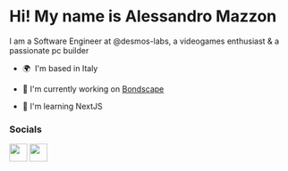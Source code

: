 Hi! My name is Alessandro Mazzon
=========================================================================================================================================

I am a Software Engineer at @desmos-labs, a videogames enthusiast & a passionate pc builder

* 🌍  I'm based in Italy
* 🚀  I'm currently working on [Bondscape](https://bondscape.desmos.network)

* 🧠  I'm learning NextJS


### Socials

<p align="left"> <a href="https://www.linkedin.com/in/ale-mazzon" target="_blank" rel="noreferrer"><img src="https://raw.githubusercontent.com/danielcranney/readme-generator/main/public/icons/socials/linkedin.svg" width="32" height="32" /></a> <a href="https://www.twitter.com/ale_mazzon" target="_blank" rel="noreferrer"><img src="https://raw.githubusercontent.com/danielcranney/readme-generator/main/public/icons/socials/twitter.svg" width="32" height="32" /></a></p>
